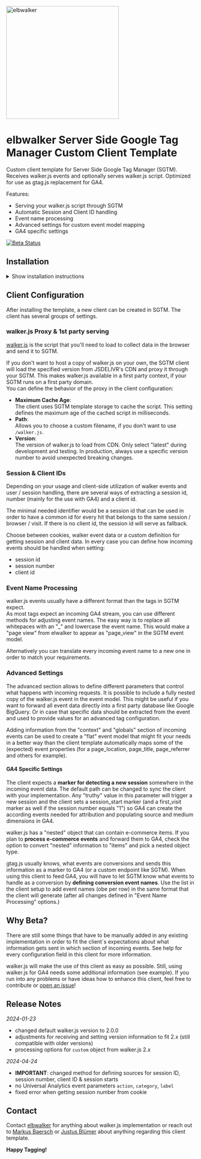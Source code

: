 <p align="left">
  <a href="https://elbwalker.com">
    <img title="elbwalker" src='https://www.elbwalker.com/elbwalker.png' width="300px"/>
  </a>
</p>

# elbwalker Server Side Google Tag Manager Custom Client Template
Custom client template for Server Side Google Tag Manager (SGTM).  
Receives walker.js events and optionally serves walker.js script. Optimized for use as gtag.js replacement for GA4.  

Features:

* Serving your walker.js script through SGTM
* Automatic Session and Client ID handling
* Event name processing
* Advanced settings for custom event model mapping
* GA4 specific settings

[![Beta Status](https://img.shields.io/badge/Status-Beta-yellow.svg)](https://shields.io/)

## Installation

<details>
<summary>Show installation instructions</summary>
This template is not yet available in SGTM's Community Gallery due to currently long review times. Instead, you can install it manually by following these steps:

1. Download this repository by clicking the green "Code" button and selecting "Download ZIP".  
    <a href="https://user-images.githubusercontent.com/6085647/206726857-7cbcce43-6ebc-4249-a593-14e87e044a72.png">
        <img title="elbwalker" src='https://user-images.githubusercontent.com/6085647/206726857-7cbcce43-6ebc-4249-a593-14e87e044a72.png' width="300px"/>
    </a>
2. Unzip the downloaded file.
3. In the SGTM UI, click the *Templates* menu item and in the *Client Templates* section click *New*.
4. Click the "Import" button in the context menu and select the `template.tpl` file from the unzipped folder.
    <a href="https://user-images.githubusercontent.com/6085647/206726854-62f5f083-fb3d-4b4c-9fec-29d0cbc11e0f.png">
        <img title="elbwalker" src='https://user-images.githubusercontent.com/6085647/206726854-62f5f083-fb3d-4b4c-9fec-29d0cbc11e0f.png' width="300px"/>
    </a>
</details>

## Client Configuration
After installing the template, a new client can be created in SGTM. The client has several groups of settings.

### walker.js Proxy & 1st party serving
[walker.js](https://github.com/elbwalker/walker.js) is the script that you'll need to load to collect data in the browser and send it to SGTM.  

If you don't want to host a copy of walker.js on your own, the SGTM client will load the specified version from JSDELIVR's CDN and proxy it through your SGTM. This makes walker.js available in a first party context, if your SGTM runs on a first party domain.  
You can define the behavior of the proxy in the client configuration:

* **Maximum Cache Age**:  
The client uses SGTM template storage to cache the script. This setting defines the maximum age of the cached script in milliseconds.
* **Path**:  
Allows you to choose a custom filename, if you don't want to use `/walker.js`.
* **Version**:  
The version of walker.js to load from CDN. Only select "latest" during development and testing. In production, always use a specific version number to avoid unexpected breaking changes.

### Session & Client IDs
Depending on your usage and client-side utilization of walker events and user / session handling, there are several ways of extracting a session id, number (mainly for the use with GA4) and a client id. 

The minimal needed identifier would be a session id that can be used in order to have a common id for every hit that belongs to the same session / browser / visit. If there is no client id, the session id will serve as fallback. 

Choose between cookies, walker event data or a custom definition for getting session and client data. In every case you can define how incoming events should be handled when setting:

- session id
- session number
- client id

### Event Name Processing
walker.js events usually have a different format than the tags in SGTM expect.  
As most tags expect an incoming GA4 stream, you can use different methods for adjusting event names. The easy way is to replace all whitepaces with an "_" and lowercase the event name. This would make a "page view" from elwalker to appear as "page_view" in the SGTM event model. 

Alternatively you can translate every incoming event name to a new one in order to match your requirements. 

### Advanced Settings
The advanced section allows to define different parameters that control what happens with incoming requests. It is possible to include a fully nested copy of the walker.js event in the event model. This might be useful if you want to forward all event data directly into a first party database like Google BigQuery. Or in case that specific data should be extracted from the event and used to provide values for an advanced tag configuration.

Adding information from the "context" and "globals" section of incoming events can be used to create a "flat" event model that might fit your needs in a better way than the client template automatically maps some of the (expected) event properties (for a page_location, page_title, page_referrer and others for example).

#### GA4 Specific Settings
The client expects a **marker for detecting a new session** somewhere in the incoming event data. The default path can be changed to sync the client with your implementation. Any "truthy" value in this parameter will trigger a new session and the client sets a session_start marker (and a first_visit marker as well if the session number equals "1") so GA4 can create the according events needed for attribution and populating source and medium dimensions in GA4.   

walker.js has a "nested" object that can contain e-commerce items. If you plan to **process e-commerce events** and forward them to GA4, check the option to convert "nested" information to "items" and pick a nested object type.

gtag.js usually knows, what events are conversions and sends this information as a marker to GA4 (or a custom endpoint like SGTM). When using this client to feed GA4, you will have to let SGTM know what events to handle as a conversion by **defining conversion event names**. Use the list in the client setup to add event names (obe per row) in the same format that the client will generate (after all changes defined in "Event Name Processing" options.)  

## Why Beta?
There are still some things that have to be manually added in any existing implementation in order to fit the client`s expectations about what information gets sent in which section of incoming events. See help for every configuration field in this client for more information. 

walker.js will make the use of this client as easy as possible. Still, using walker.js for GA4 needs some additional information (see example). If you run into any problems or have ideas how to enhance this client, feel free to contribute or [open an issue](https://github.com/elbwalker/sgtm-client-template/issues/new)!

## Release Notes
*2024-01-23*
- changed default walker.js version to 2.0.0
- adjustments for receiving and setting version information to fit 2.x (still compatible with older versions)
- processing options for `custom` object from walker.js 2.x

*2024-04-24*
- **IMPORTANT**: changed method for defining sources for session ID, session number, client ID & session starts
- no Universal Analytics event parameters `action`, `category`, `label`  
- fixed error when getting session number from cookie

## Contact
Contact [elbwalker](https://www.elbwalker.com/) for anything about walker.js implementation or reach out to [Markus Baersch](https://github.com/mbaersch) or [Justus Blümer](https://github.com/justusbluemer) about anything regarding this client template. 

**Happy Tagging!**
